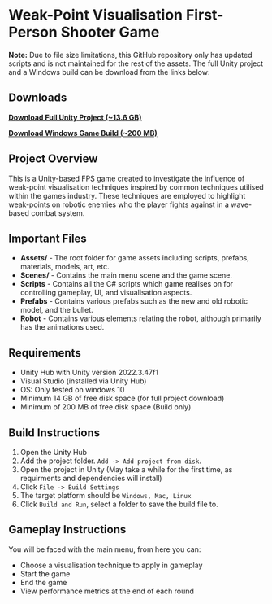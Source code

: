 # Weak-Point Visualisation First-Person Shooter Game

**Note:** Due to file size limitations, this GitHub repository only has updated scripts and is not maintained for the rest of the assets. The full Unity project and a Windows build can be download from the links below:

## Downloads

**[Download Full Unity Project (~13.6 GB)](Placeholder)**

**[Download Windows Game Build (~200 MB)](Placeholder2)**

## Project Overview

This is a Unity-based FPS game created to investigate the influence of weak-point visualisation techniques inspired by common techniques utilised within the games industry. These techniques are employed to highlight weak-points on robotic enemies who the player fights against in a wave-based combat system. 

## Important Files
- **Assets/** - The root folder for game assets including scripts, prefabs, materials, models, art, etc.
- **Scenes/** - Contains the main menu scene and the game scene.
- **Scripts** - Contains all the C# scripts which game realises on for controlling gameplay, UI, and visualisation aspects.
- **Prefabs** - Contains various prefabs such as the new and old robotic model, and the bullet.
- **Robot** - Contains various elements relating the robot, although primarily has the animations used.


## Requirements 
- Unity Hub with Unity version 2022.3.47f1
- Visual Studio (installed via Unity Hub)
- OS: Only tested on windows 10
- Minimum 14 GB of free disk space (for full project download)
- Minimum of 200 MB of free disk space (Build only)

## Build Instructions 
1. Open the Unity Hub
2. Add the project folder. `Add -> Add project from disk`.
3. Open the project in Unity (May take a while for the first time, as requirments and dependencies will install)
4. Click `File -> Build Settings`
5. The target platform should be `Windows, Mac, Linux`
6. Click `Build and Run`, select a folder to save the build file to.

## Gameplay Instructions
You will be faced with the main menu, from here you can:

- Choose a visualisation technique to apply in gameplay
- Start the game
- End the game
- View performance metrics at the end of each round 
